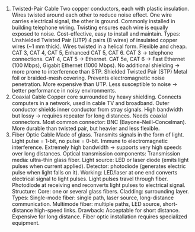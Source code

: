 1. Twisted-Pair Cable
   Two copper conductors, each with plastic insulation.
   Wires twisted around each other to reduce noise effect.
   One wire carries electrical signal, the other is ground.
   Commonly installed in building telephone wiring.
   Twisting ensures each wire is equally exposed to noise.
   Cost-effective, easy to install and maintain.
   Types:
   Unshielded Twisted Pair (UTP)
   4 pairs (8 wires) of insulated copper wires (~1 mm thick).
   Wires twisted in a helical form.
   Flexible and cheap.
   CAT 3, CAT 4, CAT 5, Enhanced CAT 5, CAT 6.
   CAT 3 → telephone connections.
   CAT 4, CAT 5 → Ethernet.
   CAT 5e, CAT 6 → Fast Ethernet (100 Mbps), Gigabit Ethernet (1000 Mbps).
   No additional shielding → more prone to interference than STP.
   Shielded Twisted Pair (STP)
   Metal foil or braided-mesh covering.
   Prevents electromagnetic noise penetration.
   More expensive than UTP.
   Less susceptible to noise → better performance in noisy environments.
2. Coaxial Cable
   Copper core surrounded by heavy shielding.
   Connects computers in a network, used in cable TV and broadband.
   Outer conductor shields inner conductor from stray signals.
   High bandwidth but lossy → requires repeater for long distances.
   Needs coaxial connectors.
   Most common connector: BNC (Bayone-Neill-Concelman).
   More durable than twisted pair, but heavier and less flexible.
3. Fiber Optic Cable
   Made of glass.
   Transmits signals in the form of light.
   Light pulse = 1-bit, no pulse = 0-bit.
   Immune to electromagnetic interference.
   Extremely high bandwidth → supports very high speeds over long distances.
   Optical transmission components:
   Transmission media: ultra-thin glass fiber.
   Light source: LED or laser diode (emits light pulses when current applied).
   Detector: photodiode (generates electric pulse when light falls on it).
   Working:
   LED/laser at one end converts electrical signal to light pulses.
   Light pulses travel through fiber.
   Photodiode at receiving end reconverts light pulses to electrical signal.
   Structure:
   Core: one or several glass fibers.
   Cladding: surrounding layer.
   Types:
   Single-mode fiber: single path, laser source, long-distance communication.
   Multimode fiber: multiple paths, LED source, short-distance high-speed links.
   Drawback:
   Acceptable for short distance.
   Expensive for long distance.
   Fiber optic installation requires specialized equipment.
